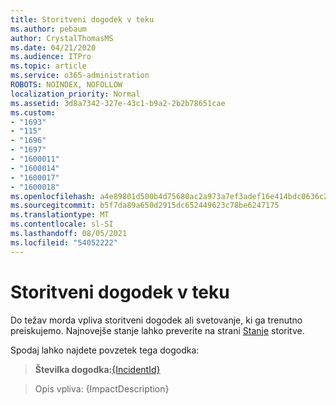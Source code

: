 ```yaml
---
title: Storitveni dogodek v teku
ms.author: pebaum
author: CrystalThomasMS
ms.date: 04/21/2020
ms.audience: ITPro
ms.topic: article
ms.service: o365-administration
ROBOTS: NOINDEX, NOFOLLOW
localization_priority: Normal
ms.assetid: 3d8a7342-327e-43c1-b9a2-2b2b78651cae
ms.custom:
- "1693"
- "115"
- "1696"
- "1697"
- "1600011"
- "1600014"
- "1600017"
- "1600018"
ms.openlocfilehash: a4e89801d500b4d75680ac2a973a7ef3adef16e414bdc0636c222dde6e462cd7
ms.sourcegitcommit: b5f7da89a650d2915dc652449623c78be6247175
ms.translationtype: MT
ms.contentlocale: sl-SI
ms.lasthandoff: 08/05/2021
ms.locfileid: "54052222"
---
```

# <a name="service-incident-in-progress"></a>Storitveni dogodek v teku

Do težav morda vpliva storitveni dogodek ali svetovanje, ki ga trenutno preiskujemo. Najnovejše stanje lahko preverite na strani [Stanje](https://admin.microsoft.com/adminportal/home#/servicehealth) storitve.
  
Spodaj lahko najdete povzetek tega dogodka:
  
> **Številka dogodka:**[{IncidentId}](https://admin.microsoft.com/adminportal/home#/servicehealth)
 
> Opis vpliva: {ImpactDescription}

